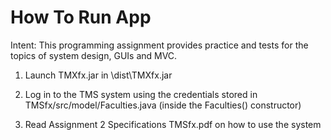 # How To Run App

Intent: This programming assignment provides practice and tests for the topics of system design, GUIs and
MVC.

1. Launch TMXfx.jar in \dist\TMXfx.jar

2. Log in to the TMS system using the credentials stored in TMSfx/src/model/Faculties.java (inside the Faculties() constructor)

3. Read Assignment 2 Specifications TMSfx.pdf on how to use the system
